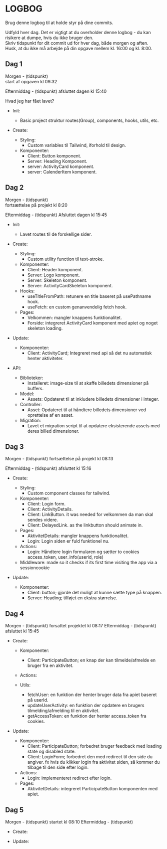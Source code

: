 # LOGBOG

Brug denne logbog til at holde styr på dine commits.

Udfyld hver dag. Det er vigtigt at du overholder denne logbog - du kan risikere at dumpe, hvis du ikke bruger den.  
Skriv tidspunkt for dit commit ud for hver dag, både morgen og aften.  
Husk, at du ikke må arbejde på din opgave mellem kl. 16:00 og kl. 8:00.

## Dag 1

Morgen - (tidspunkt)  
start af opgaven kl 09:32

Eftermiddag - (tidspunkt)
afsluttet dagen kl 15:40

Hvad jeg har fået lavet?

* Init: 
  * Basic project struktur routes(Group), components, hooks, utils, etc.

* Create:
  * Styling: 
    * Custom variables til Tailwind, iforhold til design.
  * Komponenter:
    * Client: Button komponent.
    * Server: Heading Komponent.
    * server: ActivityCard komponent.
    * server: CalenderItem komponent.

## Dag 2

Morgen - (tidspunkt)  
fortsættelse på projekt kl 8:20

Eftermiddag - (tidspunkt)
Afsluttet dagen kl 15:45

* Init: 
  * Lavet routes til de forskellige sider.

* Create:
  * Styling: 
    * Custom utility function til text-stroke.
  * Komponenter:
    * Client: Header komponent.
    * Server: Logo komponent.
    * Server: Skeleton komponent. 
    * Server: ActivityCardSkeleton komponent.
  * Hooks:
    * useTitleFromPath: retunere en title baseret på usePathname hook.
    * useFetch: en custom genanvendelig fetch hook.
  * Pages:
    * Velkommen: mangler knappens funktionalitet.
    * Forside: integreret ActivityCard komponent med apiet og noget skeleton loading.

* Update:
  * Komponenter:
    * Client: ActivityCard; Integreret med api så det nu automatisk henter aktiviteter.

* API:
  * Biblioteker:
    * Installeret: image-size til at skaffe billedets dimensioner på buffers.
  * Model:
    * Assets: Opdateret til at inkludere billedets dimensioner i integer.
  * Controller:
    * Asset: Opdateret til at håndtere billedets dimensioner ved oprettelse af en asset.
  * Migration:
    * Lavet et migration script til at opdatere eksisterende assets med deres billed dimensioner.

## Dag 3

Morgen - (tidspunkt)
fortsættelse på projekt kl 08:13

Eftermiddag - (tidspunkt)
afsluttet kl 15:16

* Create:
  * Styling: 
    * Custom component classes for tailwind.
  * Komponenter:
    * Client: Login form.
    * Client: ActivityDetails.
    * Client: LinkButton. it was needed for velkommen da man skal sendes videre.
    * Client: DelayedLink. as the linkbutton should animate in.
  * Pages:
    * AktivitetDetails: mangler knappens funktionalitet.
    * Login: Login siden er fuld funktionel nu.
  * Actions:
    * Login: Håndtere login formularen og sætter to cookies access_token, user_info(userid, role)
  * Middleware: made so it checks if its first time visiting the app via a sessioncookie

* Update:
  * Komponenter:
    * Client: button; gjorde det muligt at kunne sætte type på knappen.
    * Server: Heading; tilføjet en ekstra størrelse.


## Dag 4

Morgen - (tidspunkt)
forsattet projektet kl 08:17
Eftermiddag - (tidspunkt)
afsluttet kl 15:45

* Create:
  * Komponenter:
    * Client: ParticipateButton; en knap der kan tilmelde/afmelde en bruger fra en aktivitet.
  * Actions:

  * Utils:
    * fetchUser: en funktion der henter bruger data fra apiet baseret på userId.
    * updateUserActivity: en funktion der opdatere en brugers tilmelding/afmelding til en aktivitet.
    * getAccessToken: en funktion der henter access_token fra cookies.
  
* Update:
  * Komponenter:
    * Client: ParticipateButton; forbedret bruger feedback med loading state og disabled state.
    * Client: LoginForm; forbedret den med redirect til den side du angiver. fx hvis du klikker login fra aktivitet siden, så kommer du tilbage til den side efter login.
  * Actions:
    * Login: implementeret redirect efter login.
  * Pages:
    * AktivitetDetails: integreret ParticipateButton komponenten med apiet.
    
## Dag 5

Morgen - (tidspunkt)
startet kl 08:10
Eftermiddag - (tidspunkt)

* Create:

* Update:
 